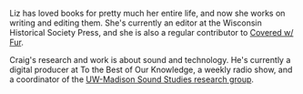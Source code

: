 Liz has loved books for pretty much her entire life, and now she works on writing and editing them. She's currently an editor at the Wisconsin Historical Society Press, and she is also a regular contributor to [Covered w/ Fur](http://www.astrangeobject.com/cwf/).

Craig's research and work is about sound and technology. He's currently a digital producer at To the Best of Our Knowledge, a weekly radio show, and a coordinator of the [UW-Madison Sound Studies research group](http://humanities.wisc.edu/research/borghesi-mellon-workshops/sound-studies/).